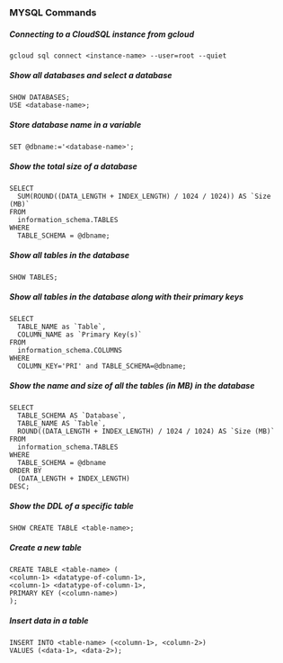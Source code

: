 ### MYSQL Commands

##### Connecting to a CloudSQL instance from gcloud
```
gcloud sql connect <instance-name> --user=root --quiet
```

##### Show all databases and select a database
```
SHOW DATABASES;
USE <database-name>;
```

##### Store database name in a variable 
```
SET @dbname:='<database-name>';
```

##### Show the total size of a database
```
SELECT
  SUM(ROUND((DATA_LENGTH + INDEX_LENGTH) / 1024 / 1024)) AS `Size (MB)`
FROM
  information_schema.TABLES
WHERE 
  TABLE_SCHEMA = @dbname;
```

##### Show all tables in the database
```
SHOW TABLES;
```

##### Show all tables in the database along with their primary keys
```
SELECT
  TABLE_NAME as `Table`,
  COLUMN_NAME as `Primary Key(s)`
FROM
  information_schema.COLUMNS
WHERE
  COLUMN_KEY='PRI' and TABLE_SCHEMA=@dbname;
```

##### Show the name and size of all the tables (in MB) in the database
```
SELECT
  TABLE_SCHEMA AS `Database`,
  TABLE_NAME AS `Table`,
  ROUND((DATA_LENGTH + INDEX_LENGTH) / 1024 / 1024) AS `Size (MB)`
FROM
  information_schema.TABLES
WHERE 
  TABLE_SCHEMA = @dbname
ORDER BY
  (DATA_LENGTH + INDEX_LENGTH)
DESC;
```

##### Show the DDL of a specific table
```
SHOW CREATE TABLE <table-name>;
```

##### Create a new table
```
CREATE TABLE <table-name> (
<column-1> <datatype-of-column-1>,
<column-1> <datatype-of-column-1>,
PRIMARY KEY (<column-name>)
);
```

##### Insert data in a table
```
INSERT INTO <table-name> (<column-1>, <column-2>)
VALUES (<data-1>, <data-2>);
```
